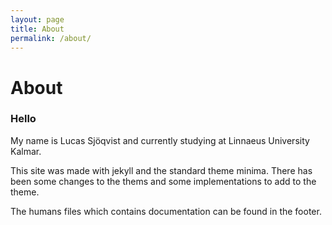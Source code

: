 ```yaml
---
layout: page
title: About
permalink: /about/
---
```

# About
### Hello
My name is Lucas Sjöqvist and currently studying at Linnaeus University Kalmar. 

This site was made with jekyll and the standard theme minima. There has been some changes to the thems and some implementations to add to the theme.

The humans files which contains documentation can be found in the footer.
